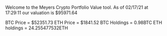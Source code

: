 Welcome to the Meyers Crypto Portfolio Value tool. 
As of 02/17/21 at 17:29:11 our valuation is $95971.64 

BTC Price = $52351.73
 ETH Price = $1841.52
BTC Holdings = 0.98BTC
 ETH holdings = 24.255477532ETH 
